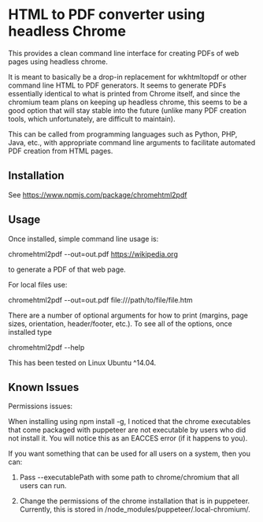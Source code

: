 # HTML to PDF converter using headless Chrome

This provides a clean command line interface for creating PDFs of web pages using headless chrome.

It is meant to basically be a drop-in replacement for wkhtmltopdf or other command line HTML to PDF generators. It seems to generate PDFs essentially identical to what is printed from Chrome itself, and since the chromium team plans on keeping up headless chrome, this seems to be a good option that will stay stable into the future (unlike many PDF creation tools, which unfortunately, are difficult to maintain).

This can be called from programming languages such as Python, PHP, Java, etc., with appropriate command line arguments to facilitate automated PDF creation from HTML pages.

## Installation

See https://www.npmjs.com/package/chromehtml2pdf

## Usage

Once installed, simple command line usage is:

chromehtml2pdf --out=out.pdf https://wikipedia.org

to generate a PDF of that web page.

For local files use:

chromehtml2pdf --out=out.pdf file:///path/to/file/file.htm

There are a number of optional arguments for how to print (margins, page sizes, orientation, header/footer, etc.). To see all of the options, once installed type

chromehtml2pdf --help

This has been tested on Linux Ubuntu ^14.04.

## Known Issues

Permissions issues:

When installing using npm install -g, I noticed that the chrome executables that come packaged with puppeteer are not executable by users who did not install it. You will notice this as an EACCES error (if it happens to you).

If you want something that can be used for all users on a system, then you can:

1. Pass --executablePath with some path to chrome/chromium that all users can run.

2. Change the permissions of the chrome installation that is in puppeteer. Currently, this is stored in <installation dir>/node_modules/puppeteer/.local-chromium/.

